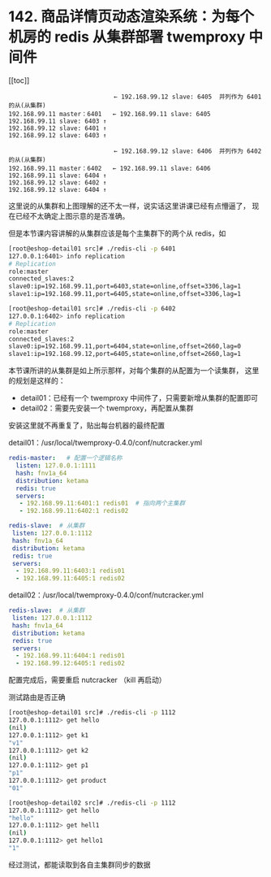 # 142. 商品详情页动态渲染系统：为每个机房的 redis 从集群部署 twemproxy 中间件

[[toc]]

```
                             ← 192.168.99.12 slave: 6405  并列作为 6401 的从(从集群)
192.168.99.11 master：6401   ← 192.168.99.11 slave: 6405
192.168.99.11 slave: 6403 ↑
192.168.99.12 slave: 6401 ↑
192.168.99.12 slave: 6403 ↑

                             ← 192.168.99.12 slave: 6406  并列作为 6402 的从(从集群)
192.168.99.11 master：6402   ← 192.168.99.11 slave: 6406
192.168.99.11 slave: 6404 ↑
192.168.99.12 slave: 6402 ↑
192.168.99.12 slave: 6404 ↑
```

这里说的从集群和上图理解的还不太一样，说实话这里讲课已经有点懵逼了，
现在已经不太确定上图示意的是否准确。

但是本节课内容讲解的从集群应该是每个主集群下的两个从 redis，如

```bash
[root@eshop-detail01 src]# ./redis-cli -p 6401
127.0.0.1:6401> info replication
# Replication
role:master
connected_slaves:2
slave0:ip=192.168.99.11,port=6403,state=online,offset=3306,lag=1
slave1:ip=192.168.99.11,port=6405,state=online,offset=3306,lag=1

[root@eshop-detail01 src]# ./redis-cli -p 6402
127.0.0.1:6402> info replication
# Replication
role:master
connected_slaves:2
slave0:ip=192.168.99.11,port=6404,state=online,offset=2660,lag=0
slave1:ip=192.168.99.12,port=6405,state=online,offset=2660,lag=1

```

本节课所讲的从集群是如上所示那样，对每个集群的从配置为一个读集群，
这里的规划是这样的：

- detail01：已经有一个 twemproxy 中间件了，只需要新增从集群的配置即可
- detail02：需要先安装一个 twemproxy，再配置从集群

安装这里就不再重复了，贴出每台机器的最终配置

detail01：/usr/local/twemproxy-0.4.0/conf/nutcracker.yml

```yml
redis-master:   # 配置一个逻辑名称
  listen: 127.0.0.1:1111  
  hash: fnv1a_64  
  distribution: ketama  
  redis: true  
  servers:  
   - 192.168.99.11:6401:1 redis01  # 指向两个主集群
   - 192.168.99.11:6402:1 redis02

redis-slave:  # 从集群
 listen: 127.0.0.1:1112  
 hash: fnv1a_64  
 distribution: ketama  
 redis: true  
 servers:  
  - 192.168.99.11:6403:1 redis01
  - 192.168.99.11:6405:1 redis02
```

detail02：/usr/local/twemproxy-0.4.0/conf/nutcracker.yml

```yml
redis-slave:  # 从集群
 listen: 127.0.0.1:1112  
 hash: fnv1a_64  
 distribution: ketama  
 redis: true  
 servers:  
  - 192.168.99.11:6404:1 redis01
  - 192.168.99.12:6405:1 redis02
```

配置完成后，需要重启 nutcracker （kill 再启动）

测试路由是否正确

```bash
[root@eshop-detail01 src]# ./redis-cli -p 1112
127.0.0.1:1112> get hello
(nil)
127.0.0.1:1112> get k1
"v1"
127.0.0.1:1112> get k2
(nil)
127.0.0.1:1112> get p1
"p1"
127.0.0.1:1112> get product
"01"

[root@eshop-detail02 src]# ./redis-cli -p 1112
127.0.0.1:1112> get hello
"hello"
127.0.0.1:1112> get hell1
(nil)
127.0.0.1:1112> get hello1
"1"

```

经过测试，都能读取到各自主集群同步的数据

